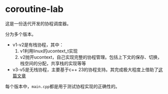 # coroutine-lab

这是一份迭代开发的协程调度器。

分为多个版本。
- v1-v2是有栈协程，其中：
    1. v1利用linux的ucontext_t实现
    2. v2抛开ucontext，自己实现完整的协程管理。包括上下文的保存、切换，栈空间的分配，共享栈的实现等等
- v3-v5是无栈协程，主要基于c++ 23的协程支持。其完成极大程度上借助了[这篇文章](https://lewissbaker.github.io/)

每个版本中，`main.cpp`都是用于测试协程实现的正确性的。